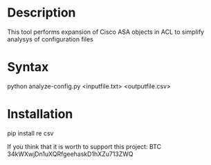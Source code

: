 # Description
This tool performs expansion of Cisco ASA objects in ACL to simplify analysys of configuration files

# Syntax 
python analyze-config.py <inputfile.txt> <outputfile.csv>

# Installation 
pip install re csv

If you think that it is worth to support this project: 
BTC 34kWXwjDn1uXQRfgeehaskD1hXZu713ZWQ
